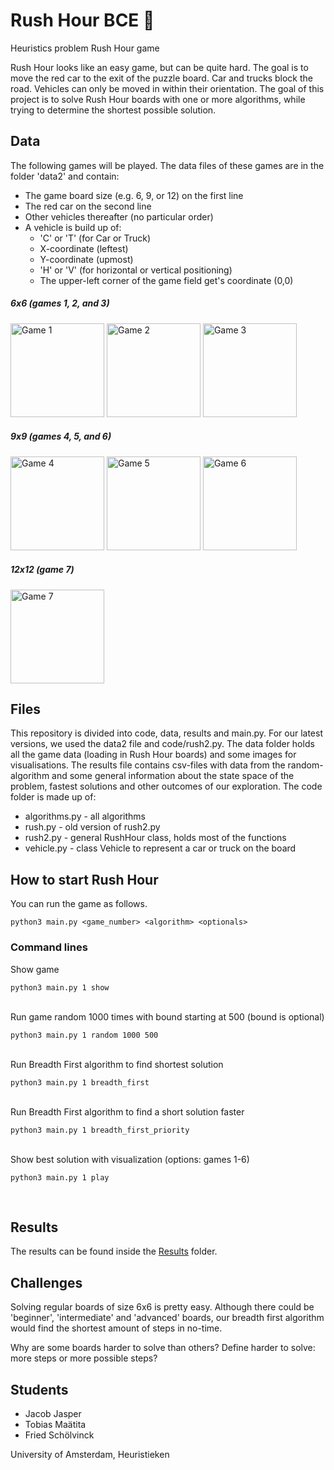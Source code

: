 # Rush Hour BCE :car:
Heuristics problem Rush Hour game

Rush Hour looks like an easy game, but can be quite hard. The goal is to move the red car to the exit of the puzzle board. Car and trucks block the road. Vehicles can only be moved in within their orientation. The goal of this project is to solve Rush Hour boards with one or more algorithms, while trying to determine the shortest possible solution.



## Data
The following games will be played. The data files of these games are in the folder 'data2' and contain:
* The game board size (e.g. 6, 9, or 12) on the first line
* The red car on the second line
* Other vehicles thereafter (no particular order)
* A vehicle is build up of:
  * 'C' or 'T' (for Car or Truck)
  * X-coordinate (leftest)
  * Y-coordinate (upmost)
  * 'H' or 'V' (for horizontal or vertical positioning)
  * The upper-left corner of the game field get's coordinate (0,0)


##### 6x6 (games 1, 2, and 3)
<img title = "Game 1" src="http://heuristieken.nl/wiki/images/9/95/Rushhour6x6_1.jpg" width="150" style="max-width:100%;"> <img title = "Game 2" src="http://heuristieken.nl/wiki/images/a/aa/Rushhour6x6_2.jpg" width="150" style="max-width:100%;"> <img title = "Game 3" src="http://heuristieken.nl/wiki/images/c/c7/Rushhour6x6_3.jpg" width="150" style="max-width:100%;">

##### 9x9 (games 4, 5, and 6)
<img title = "Game 4" src="http://heuristieken.nl/wiki/images/9/96/Rushhour9x9_1.jpg" width="150" style="max-width:100%;"> <img title = "Game 5" src="http://heuristieken.nl/wiki/images/1/1e/Rushhour9x9_2.jpg" width="150" style="max-width:100%;"> <img title = "Game 6" src="http://heuristieken.nl/wiki/images/9/95/Rushhour9x9_3.jpg" width="150" style="max-width:100%;">

##### 12x12 (game 7)
<img title = "Game 7" src="http://heuristieken.nl/wiki/images/2/26/Rushhour12x12_1.jpg" width="150" style="max-width:100%;">


## Files
This repository is divided into code, data, results and main.py. For our latest versions, we used the data2 file and code/rush2.py. The data folder holds all the game data (loading in Rush Hour boards) and some images for visualisations. The results file contains csv-files with data from the random-algorithm and some general information about the state space of the problem, fastest solutions and other outcomes of our exploration. The code folder is made up of:
* algorithms.py - all algorithms
* rush.py - old version of rush2.py
* rush2.py - general RushHour class, holds most of the functions
* vehicle.py - class Vehicle to represent a car or truck on the board


## How to start Rush Hour
You can run the game as follows.
```
python3 main.py <game_number> <algorithm> <optionals>
```

### Command lines
Show game
```
python3 main.py 1 show
```
<br/>Run game random 1000 times with bound starting at 500 (bound is optional)
```
python3 main.py 1 random 1000 500
```
<br/>Run Breadth First algorithm to find shortest solution
```
python3 main.py 1 breadth_first
```
<br/>Run Breadth First algorithm to find a short solution faster
```
python3 main.py 1 breadth_first_priority
```
<br/>Show best solution with visualization (options: games 1-6)
```
python3 main.py 1 play
```
<br/>


## Results
The results can be found inside the [Results](https://github.com/jacobjjasper/Rush-Hour-BCE/tree/master/results) folder.

## Challenges
Solving regular boards of size 6x6 is pretty easy. Although there could be 'beginner', 'intermediate' and 'advanced' boards, our breadth first algorithm would find the shortest amount of steps in no-time. 

Why are some boards harder to solve than others?
Define harder to solve: more steps or more possible steps?

## Students
* Jacob Jasper
* Tobias Maätita
* Fried Schölvinck

University of Amsterdam, Heuristieken
